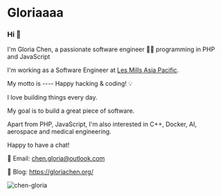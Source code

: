 # Gloriaaaa


### Hi :wave:

I'm Gloria Chen, a passionate software engineer 👩‍💻 programming in PHP and JavaScript

I'm working as a Software Engineer at <a href="https://www.linkedin.com/company/les-mills-asia-pacific/about/" target="_blank">Les Mills Asia Pacific</a>.

My motto is ---- Happy hacking & coding! 💡 

I love building things every day.

My goal is to build a great piece of software. 

Apart from PHP, JavaScript, I'm also interested in C++, Docker, AI, aerospace and medical engineering.

Happy to have a chat!

:email: Email: chen.gloria@outlook.com

:notebook_with_decorative_cover: Blog: <https://gloriachen.org/>

<img src="https://github-readme-stats.vercel.app/api?username=chen-gloria&show_icons=true&theme=radical" alt="chen-gloria" />

